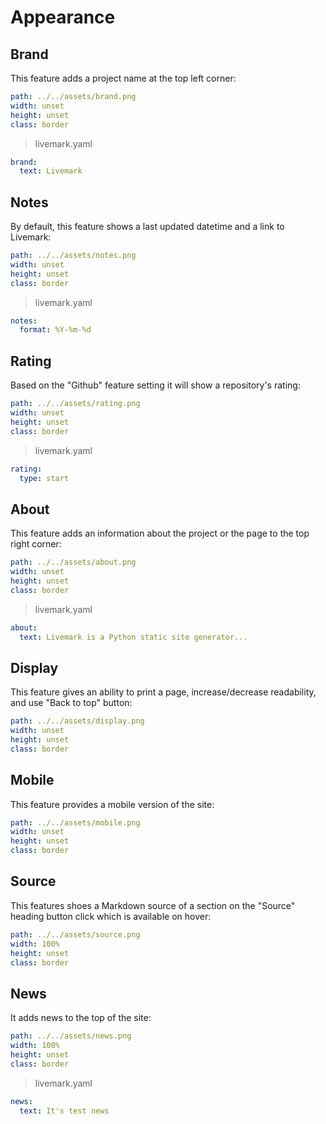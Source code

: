 # Appearance

## Brand

This feature adds a project name at the top left corner:

```yaml image
path: ../../assets/brand.png
width: unset
height: unset
class: border
```

> livemark.yaml

```yaml
brand:
  text: Livemark
```

## Notes

By default, this feature shows a last updated datetime and a link to Livemark:

```yaml image
path: ../../assets/notes.png
width: unset
height: unset
class: border
```

> livemark.yaml

```yaml
notes:
  format: %Y-%m-%d
```

## Rating

Based on the "Github" feature setting it will show a repository's rating:

```yaml image
path: ../../assets/rating.png
width: unset
height: unset
class: border
```

> livemark.yaml

```yaml
rating:
  type: start
```

## About

This feature adds an information about the project or the page to the top right corner:

```yaml image
path: ../../assets/about.png
width: unset
height: unset
class: border
```

> livemark.yaml

```yaml
about:
  text: Livemark is a Python static site generator...
```

## Display

This feature gives an ability to print a page, increase/decrease readability, and use "Back to top" button:

```yaml image
path: ../../assets/display.png
width: unset
height: unset
class: border
```

## Mobile

This feature provides a mobile version of the site:

```yaml image
path: ../../assets/mobile.png
width: unset
height: unset
class: border
```

## Source

This features shoes a Markdown source of a section on the "Source" heading button click which is available on hover:

```yaml image
path: ../../assets/source.png
width: 100%
height: unset
class: border
```

## News

It adds news to the top of the site:

```yaml image
path: ../../assets/news.png
width: 100%
height: unset
class: border
```

> livemark.yaml

```yaml
news:
  text: It's test news
```
